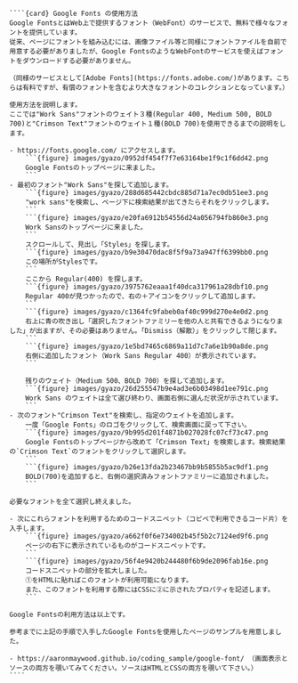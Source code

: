 `````{div} taskcard
````{card} Google Fonts の使用方法
Google FontsとはWeb上で提供するフォント（WebFont）のサービスで、無料で様々なフォントを提供しています。
従来、ページにフォントを組み込むには、画像ファイル等と同様にフォントファイルを自前で用意する必要がありましたが、Google FontsのようなWebFontのサービスを使えばフォントをダウンロードする必要がありません。

（同様のサービスとして[Adobe Fonts](https://fonts.adobe.com/)があります。こちらは有料ですが、有償のフォントを含むより大きなフォントのコレクションとなっています。）

使用方法を説明します。
ここでは"Work Sans"フォントのウェイト３種(Regular 400, Medium 500, BOLD 700)と"Crimson Text"フォントのウェイト１種(BOLD 700)を使用できるまでの説明をします。

- https://fonts.google.com/ にアクセスします。
	```{figure} images/gyazo/0952df454f7f7e63164be1f9c1f6dd42.png
	Google Fontsのトップページに来ました。
	```
- 最初のフォント"Work Sans"を探して追加します。
	```{figure} images/gyazo/288d685442cbdc885d71a7ec0db51ee3.png
	"work sans"を検索し、ページ下に検索結果が出てきたらそれをクリックします。
	```
	```{figure} images/gyazo/e20fa6912b54556d24a056794fb860e3.png
	Work Sansのトップページに来ました。
	```
	スクロールして、見出し「Styles」を探します。
	```{figure} images/gyazo/b9e30470dac8f5f9a73a947ff6399bb0.png
	この場所がStylesです。
	```
	ここから Regular(400) を探します。
	```{figure} images/gyazo/3975762eaaa1f40dca317961a28dbf10.png
	Regular 400が見つかったので、右の＋アイコンをクリックして追加します。
	```
	```{figure} images/gyazo/c1364fc9fabeb0af40c999d270e4e0d2.png
	右上に青の吹き出し「選択したフォントファミリーを他の人と共有できるようになりました」が出ますが、その必要はありません。「Dismiss（解散）」をクリックして閉じます。
	```
	```{figure} images/gyazo/1e5bd7465c6869a11d7c7a6e1b90a8de.png
	右側に追加したフォント（Work Sans Regular 400）が表示されています。
	```

	残りのウェイト（Medium 500、BOLD 700）を探して追加します。
	```{figure} images/gyazo/26d255547b9e4ad3e6b03498d1ee791c.png
	Work Sans のウェイトは全て選び終わり、画面右側に選んだ状況が示されています。
	```
- 次のフォント"Crimson Text"を検索し、指定のウェイトを追加します。
	一度「Google Fonts」のロゴをクリックして、検索画面に戻って下さい。
	```{figure} images/gyazo/9b995d201f4871b027028fc07cf73c47.png
	Google Fontsのトップページから改めて「Crimson Text」を検索します。検索結果の`Crimson Text`のフォントをクリックして選択します。
	```
	```{figure} images/gyazo/b26e13fda2b23467bb9b5855b5ac9df1.png
	BOLD(700)を追加すると、右側の選択済みフォントファミリーに追加されました。
	```

必要なフォントを全て選択し終えました。

- 次にこれらフォントを利用するためのコードスニペット（コピペで利用できるコード片）を入手します。
	```{figure} images/gyazo/a662f0f6e734002b45f5b2c7124ed9f6.png
	ページの右下に表示されているものがコードスニペットです。
	```
	```{figure} images/gyazo/56f4e9420b244480f6b9de2096fab16e.png
	コードスニペットの部分を拡大しました。
	①をHTMLに貼ればこのフォントが利用可能になります。
	また、このフォントを利用する際にはCSSに②に示されたプロパティを記述します。
	```

Google Fontsの利用方法は以上です。

参考までに上記の手順で入手したGoogle Fontsを使用したページのサンプルを用意しました。

- https://aaronmaywood.github.io/coding_sample/google-font/ （画面表示とソースの両方を覗いてみてください。ソースはHTMLとCSSの両方を覗いて下さい。）
````
`````
